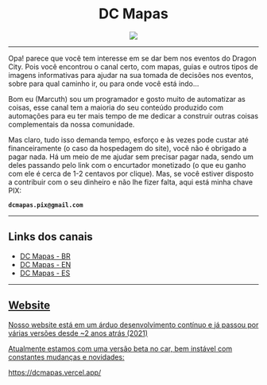 <h1 align="center">DC Mapas</h1>
<div align="center">
  <img src="https://avatars.githubusercontent.com/u/141174140">
</div>
<hr>
<p>Opa! parece que você tem interesse em se dar bem nos eventos do Dragon City. Pois você encontrou o canal certo, com mapas, guias e outros tipos de imagens informativas para ajudar na sua tomada de decisões nos eventos, sobre para qual caminho ir, ou para onde você está indo...</p>
<p>Bom eu (Marcuth) sou um programador e gosto muito de automatizar as coisas, esse canal tem a maioria do seu conteúdo produzido com automações para eu ter mais tempo de me dedicar a construir outras coisas complementais da nossa comunidade.</p>
<p>Mas claro, tudo isso demanda tempo, esforço e às vezes pode custar até financeiramente (o caso da hospedagem do site), você não é obrigado a pagar nada. Há um meio de me ajudar sem precisar pagar nada, sendo um deles passando pelo link com o encurtador monetizado (o que eu ganho com ele é cerca de 1-2 centavos por clique). Mas, se você estiver disposto a contribuir com o seu dinheiro e não lhe fizer falta, aqui está minha chave PIX:</p>
<p><b><code>dcmapas.pix@gmail.com</code></b></p>
<hr>
<h2>Links dos canais</h2>
<ul>
  <li><a href="https://www.youtube.com/@dcmapasbr" target="_blank">DC Mapas - BR</li>
  <li><a href="https://www.youtube.com/@dcmapasen" target="_blank">DC Mapas - EN</li>
  <li><a href="https://www.youtube.com/@dcmapases" target="_blank">DC Mapas - ES</li>
</ul>
<hr>
<h2>Website</h2>
<p>Nosso website está em um árduo desenvolvimento contínuo e já passou por várias versões desde ~2 anos atrás (2021)</p>
<p>Atualmente estamos com uma versão beta no car, bem instável com constantes mudanças e novidades:</p>
<p><a href="https://dcmapas.vercel.app/" target="_blank">https://dcmapas.vercel.app/</a></p>
